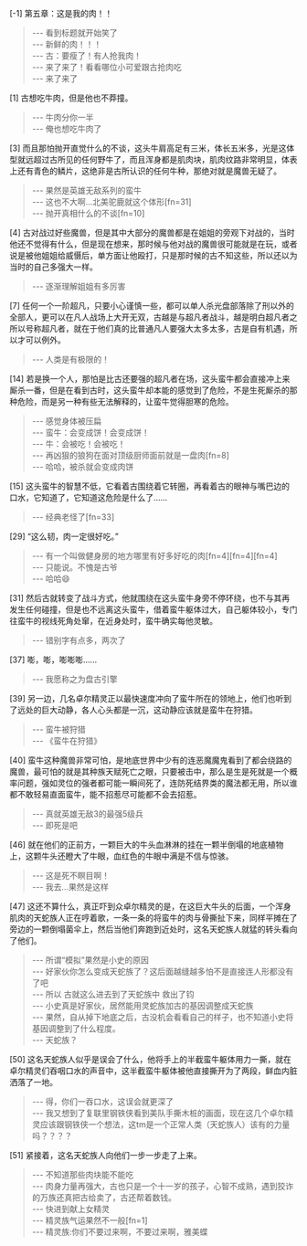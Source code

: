 
[-1] 第五章：这是我的肉！！
>--- 看到标题就开始笑了<br>
>--- 新鲜的肉！！！<br>
>--- 古：要瘦了！有人抢我肉！<br>
>--- 来了来了！看看哪位小可爱跟古抢肉吃<br>
>--- 来了来了<br>

[1] 古想吃牛肉，但是他也不莽撞。
>--- 牛肉分你一半<br>
>--- 俺也想吃牛肉了<br>

[3] 而且那怕抛开直觉什么的不谈，这头牛肩高足有三米，体长五米多，光是这体型就远超过古所见的任何野牛了，而且浑身都是肌肉块，肌肉纹路非常明显，体表上还有青色的鳞片，这绝非是古所认识的任何牛种，那绝对就是魔兽无疑了。
>--- 果然是英雄无敌系列的蛮牛<br>
>--- 这也不大啊...北美驼鹿就这个体形[fn=31]<br>
>--- 抛开真相什么的不谈[fn=10]<br>

[4] 古对战过好些魔兽，但是其中大部分的魔兽都是在姐姐的旁观下对战的，当时他还不觉得有什么，但是现在想来，那时候与他对战的魔兽很可能就是在玩，或者说是被他姐姐给威慑后，单方面让他殴打，只是那时候的古不知这些，所以还以为当时的自己多强大一样。
>--- 逐渐理解姐姐有多厉害<br>

[7] 任何一个一阶超凡，只要小心谨慎一些，都可以单人杀光盘部落除了刑以外的全部人，更可以在凡人战场上大开无双，古越是与超凡者战斗，越是明白超凡者之所以号称超凡者，就在于他们真的比普通凡人要强大太多太多，古是自有机遇，所以才可以例外。
>--- 人类是有极限的！<br>

[14] 若是换一个人，那怕是比古还要强的超凡者在场，这头蛮牛都会直接冲上来厮杀一番，但是在看到古时，这头蛮牛却本能的感觉到了危险，不是生死厮杀的那种危险，而是另一种有些无法解释的，让蛮牛觉得胆寒的危险。
>--- 感觉身体被压扁<br>
>--- 蛮牛：会变成饼！会变成饼！<br>
>--- 牛：会被吃！会被吃！<br>
>--- 再凶狠的狼狗在面对顶级厨师面前就是一盘肉[fn=8]<br>
>--- 哈哈，被杀就会变成肉饼<br>

[15] 这头蛮牛的智慧不低，它看着古围绕着它转圈，再看着古的眼神与嘴巴边的口水，它知道了，它知道这危险是什么了……
>--- 经典老怪了[fn=33]<br>

[29] “这么韧，肉一定很好吃。”
>--- 有一个叫做健身房的地方哪里有好多好吃的肉[fn=4][fn=4][fn=4]<br>
>--- 只能说。不愧是古爷<br>
>--- 哈哈😄<br>

[31] 然后古就转变了战斗方式，他就围绕在这头蛮牛身旁不停环绕，也不与其再发生任何碰撞，但是也不远离这头蛮牛，借着蛮牛躯体过大，自己躯体较小，专门往蛮牛的视线死角处窜，在近身处时，蛮牛确实每他灵敏。
>--- 错别字有点多，两次了<br>

[37] 嘭，嘭，嘭嘭嘭……
>--- 我愿称之为盘古引擎<br>

[39] 另一边，几名卓尔精灵正以最快速度冲向了蛮牛所在的领地上，他们也听到了远处的巨大动静，各人心头都是一沉，这动静应该就是蛮牛在狩猎。
>--- 蛮牛被狩猎<br>
>--- 《蛮牛在狩猎》<br>

[40] 蛮牛这种魔兽非常可怕，是地底世界中少有的连恶魔魔鬼看到了都会绕路的魔兽，最可怕的就是其种族天赋死亡之眼，只要被击中，那么是生是死就是一个概率问题，强如灵位的强者都可能一瞬间死了，连防死结界类的魔法都无用，所以谁都不敢轻易直面蛮牛，能不招惹尽可能都不会去招惹。
>--- 真就英雄无敌3的最强5级兵<br>
>--- 即死是吧<br>

[46] 就在他们的正前方，一颗巨大的牛头血淋淋的挂在一颗半倒塌的地底植物上，这颗牛头还瞪大了牛眼，血红色的牛眼中满是不信与惊骇。
>--- 这是死不瞑目啊！<br>
>--- 我去…果然是这样<br>

[47] 这还不算什么，真正吓到众卓尔精灵的是，在这巨大牛头的后面，一个浑身肌肉的天蛇族人正在哼着歌，一条一条的将蛮牛的肉与骨撕扯下来，同样平摊在了旁边的一颗倒塌菌伞上，然后当他们奔跑到近处时，这名天蛇族人就猛的转头看向了他们。
>--- 所谓“模拟”果然是小史的原因<br>
>--- 好家伙你怎么变成天蛇族了？这后面越缝越多怕不是直接连人形都没有了吧<br>
>--- 所以 古就这么进去到了天蛇族中 救出了钧<br>
>--- 小史真是好家伙，居然能用灵蛇族加古的基因调整成天蛇族<br>
>--- 果然，自从掉下地底之后，古没机会看看自己的样子，也不知道小史将基因调整到了什么程度。<br>
>--- 天蛇族？<br>

[50] 这名天蛇族人似乎是误会了什么，他将手上的半截蛮牛躯体用力一撕，就在卓尔精灵们吞咽口水的声音中，这半截蛮牛躯体被他直接撕开为了两段，鲜血内脏洒落了一地。
>--- 得，你们一吞口水，这误会就更深了<br>
>--- 我又想到了复联里钢铁侠看到美队手撕木桩的画面，现在这几个卓尔精灵应该跟钢铁侠一个想法，这tm是一个正常人类（天蛇族人）该有的力量吗？？？？<br>

[51] 紧接着，这名天蛇族人向他们一步一步走了上来。
>--- 不知道那些肉块能不能吃<br>
>--- 肉身力量再强大，古也只是一个十一岁的孩子，心智不成熟，遇到狡诈的万族还真把古给卖了，古还帮着数钱。<br>
>--- 快进到献上女精灵<br>
>--- 精灵族气运果然不一般[fn=1]<br>
>--- 精灵族:你们不要过来啊，不要过来啊，雅美蝶<br>
